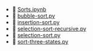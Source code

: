 * 📄 [Sorts.ipynb](Sorts.ipynb)
* 📄 [bubble-sort.py](bubble-sort.md)
* 📄 [insertion-sort.py](insertion-sort.md)
* 📄 [selection-sort-recursive.py](selection-sort-recursive.md)
* 📄 [selection-sort.py](selection-sort.md)
* 📄 [sort-three-states.py](sort-three-states.md)
